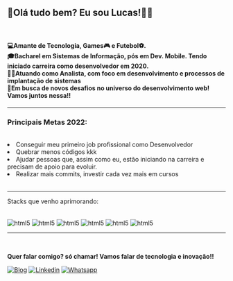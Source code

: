 
<h2>👋Olá tudo bem? Eu sou Lucas!👊👊</h2><br>
      <h4> 💻Amante de Tecnologia, Games🎮 e Futebol⚽. 
      <br>🎓Bacharel em Sistemas de Informação, pós em Dev. Mobile. Tendo iniciado carreira como desenvolvedor em 2020.  <br>
      👨‍💻Atuando como Analista, com foco em desenvolvimento e processos de implantação de sistemas<br>
      🚀Em busca de novos desafios no universo do desenvolvimento web! Vamos juntos nessa!!
      
</h4>
<hr>
<h3> Principais Metas 2022:</h3><br>
<li>Conseguir meu primeiro job profissional como Desenvolvedor</li>
<li>Quebrar menos códigos kkk</li>
<li>Ajudar pessoas que, assim como eu, estão iniciando na carreira e precisam de apoio para evoluir.</li>
<li>Realizar mais commits, investir cada vez mais em cursos </li><br><hr>

Stacks que venho aprimorando:

<div style="display: inline_block"><br>
<img align="center" alt="html5" src="https://img.shields.io/badge/JavaScript-F7DF1E?style=for-the-badge&logo=javascript&logoColor=black"/>
<img align="center" alt="html5" src="https://img.shields.io/badge/HTML5-E34F26?style=for-the-badge&logo=html5&logoColor=white"/>
<img align="center" alt="html5" src="https://img.shields.io/badge/CSS3-1572B6?style=for-the-badge&logo=css3&logoColor=white"/>
<img align="center" alt="html5" src="https://img.shields.io/badge/React-20232A?style=for-the-badge&logo=react&logoColor=61DAFB"/>
<img align="center" alt="html5" src="https://img.shields.io/badge/React_Native-20232A?style=for-the-badge&logo=react&logoColor=61DAFB"/>
<img align="center" alt="html5" src="https://img.shields.io/badge/Node.js-43853D?style=for-the-badge&logo=node.js&logoColor=white"/>

  </div><hr><br>










<strong>Quer falar comigo? só chamar! Vamos falar de tecnologia e inovação!!</strong>

[![Blog](	https://img.shields.io/badge/Instagram-E4405F?style=for-the-badge&logo=instagram&logoColor=white)](https://www.instagram.com/lucaswedson)
[![Linkedin](	https://img.shields.io/badge/LinkedIn-0077B5?style=for-the-badge&logo=linkedin&logoColor=white)](https://www.linkedin.com/in/lucaswedson)
[![Whatsapp](https://img.shields.io/badge/WhatsApp-25D366?style=for-the-badge&logo=whatsapp&logoColor=white)](http://api.whatsapp.com/send?phone=556392698671)

